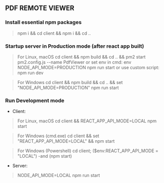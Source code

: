## PDF REMOTE VIEWER

### Install essential npm packages

> npm i && cd client && npm i && cd ..

### Startup server in Production mode (after react app built)

> For Linux, macOS
> cd client && npm build && cd .. && pm2 start pm2.config.js --name PdfViewer
> or set env in cmd: env NODE_API_MODE=PRODUCTION npm run start
> or use custom script: npm run dev

> For Windows
> cd client && npm build && cd .. && set "NODE_API_MODE=PRODUCTION" npm run start


### Run Development mode

* Client:
> For Linux, macOS
> cd client && REACT_APP_API_MODE=LOCAL npm start

> For Windows (cmd.exe)
> cd client && set "REACT_APP_API_MODE=LOCAL" && npm start

> For Windows (Powershell)
> cd client; ($env:REACT_APP_API_MODE = "LOCAL") -and (npm start)


* Server:
> NODE_API_MODE=LOCAL npm run start

